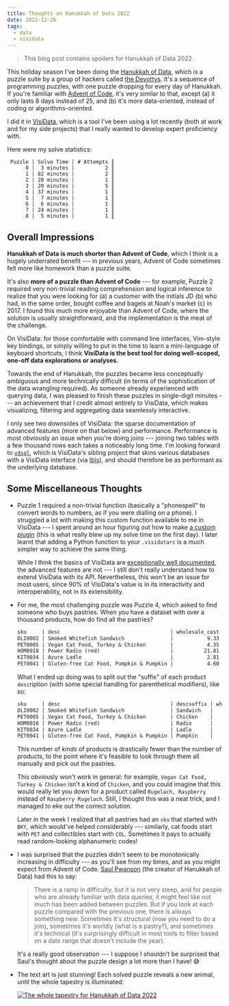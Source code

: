 ```yaml
---
title: Thoughts on Hanukkah of Data 2022
date: 2022-12-26
tags:
  - data
  - visidata
---
```


> This blog post contains spoilers for Hanukkah of Data 2022.

This holiday season I've been doing the [Hanukkah of
Data](https://hanukkah.bluebird.sh/), which is a puzzle suite by a group of
hackers called [the Devottys](https://bluebird.sh/). It's a sequence of
programming puzzles, with one puzzle dropping for every day of Hanukkah. If
you're familiar with [Advent of Code](https://adventofcode.com/), it's very
similar to that, except (a) it only lasts 8 days instead of 25, and (b) it's
more data-oriented, instead of coding or algorithms-oriented.

I did it in [VisiData](https://www.visidata.org/), which is a tool I've been
using a lot recently (both at work and for my side projects) that I really
wanted to develop expert proficiency with.

Here were my solve statistics:

```text
 Puzzle | Solve Time | # Attempts ║
      0 |  3 minutes |          2 ║
      1 | 82 minutes |          2 ║
      2 | 20 minutes |          1 ║
      3 | 20 minutes |          5 ║
      4 | 37 minutes |          1 ║
      5 |  7 minutes |          1 ║
      6 |  6 minutes |          1 ║
      7 | 24 minutes |          1 ║
      8 |  5 minutes |          1 ║
```

## Overall Impressions

**Hanukkah of Data is much shorter than Advent of Code**, which I think is a
hugely underrated benefit --- in previous years, Advent of Code sometimes felt
more like homework than a puzzle suite.

It's also **more of a puzzle than Advent of Code** --- for example, Puzzle 2
required very non-trivial reading comprehension and logical inference to
realize that you were looking for (a) a customer with the initials JD (b) who
had, in the same order, bought coffee and bagels at Noah's market (c) in 2017.
I found this much more enjoyable than Advent of Code, where the solution is
usually straightforward, and the implementation is the meat of the challenge.

On VisiData: for those comfortable with command line interfaces, Vim-style key
bindings, or simply willing to put in the time to learn a mini-language of
keyboard shortcuts, I think **VisiData is the best tool for doing well-scoped,
one-off data explorations or analyses.**

Towards the end of Hanukkah, the puzzles became less conceptually ambiguous and
more technically difficult (in terms of the sophistication of the data
wrangling required). As someone already experienced with querying data, I was
pleased to finish these puzzles in single-digit minutes --- an achievement that
I credit almost entirely to VisiData, which makes visualizing, filtering and
aggregating data seamlessly interactive.

I only see two downsides of VisiData: the sparse documentation of advanced
features (more on that below) and performance. Performance is most obviously an
issue when you're doing joins --- joining two tables with a few thousand rows
each takes a noticeably long time. I'm looking forward to
[`vdsql`](https://github.com/visidata/vdsql), which is VisiData's sibling
project that skins various databases with a VisiData interface (via
[Ibis](https://ibis-project.org/)), and should therefore be as performant as
the underlying database.

## Some Miscellaneous Thoughts

- Puzzle 1 required a non-trivial function (basically a "phonespell" to convert
  words to numbers, as if you were dialling on a phone). I struggled a lot with
  making this custom function available to me in VisiData --- I spent around an
  hour figuring out how to make [a custom
  plugin](https://www.visidata.org/docs/plugins/) (this is what really blew up
  my solve time on the first day). I later learnt that adding a Python function
  to your `.visidatarc` is a much simpler way to achieve the same thing.

  While I think the basics of VisiData are [exceptionally well
  documented](https://jsvine.github.io/intro-to-visidata/), the advanced
  features are not --- I still don't really understand how to extend VisiData
  with its API. Nevertheless, this won't be an issue for most users, since 90%
  of VisiData's value is in its interactivity and interoperability, not in its
  extensibility.

- For me, the most challenging puzzle was Puzzle 4, which asked to find someone
  who buys pastries. When you have a dataset with over a thousand products, how
  do find all the pastries?

  ```txt
  sku     | desc                                    | wholesale_cost ║
  DLI0002 | Smoked Whitefish Sandwich               |           9.33 ║
  PET0005 | Vegan Cat Food, Turkey & Chicken        |           4.35 ║
  HOM0018 | Power Radio (red)                       |          21.81 ║
  KIT0034 | Azure Ladle                             |           2.81 ║
  PET0041 | Gluten-free Cat Food, Pumpkin & Pumpkin |           4.60 ║
  ```

  What I ended up doing was to split out the "suffix" of each product
  `desc`ription (with some special handling for parenthetical modifiers), like
  so:

  ```txt
  sku     | desc                                    | descsuffix | wholesale_cost ║
  DLI0002 | Smoked Whitefish Sandwich               | Sandwich   |           9.33 ║
  PET0005 | Vegan Cat Food, Turkey & Chicken        | Chicken    |           4.35 ║
  HOM0018 | Power Radio (red)                       | Radio      |          21.81 ║
  KIT0034 | Azure Ladle                             | Ladle      |           2.81 ║
  PET0041 | Gluten-free Cat Food, Pumpkin & Pumpkin | Pumpkin    |           4.60 ║
  ```

  This number of _kinds_ of products is drastically fewer than the number of
  products, to the point where it's feasible to look through them all manually
  and pick out the pastries.

  This obviously won't work in general: for example, `Vegan Cat Food, Turkey &
  Chicken` isn't a kind of `Chicken`, and you could imagine that this would
  really let you down for a product called `Rugelach, Raspberry` instead of
  `Raspberry Rugelach`. Still, I thought this was a neat trick, and I managed
  to eke out the correct solution.

  Later in the week I realized that all pastries had an `sku` that started with
  `BKY`, which would've helped considerably --- similarly, cat foods start with
  `PET` and collectibles start with `COL`. Sometimes it pays to actually read
  random-looking alphanumeric codes!

- I was surprised that the puzzles didn't seem to be monotonically increasing
  in difficulty --- as you'll see from my times, and as you might expect from
  Advent of Code. [Saul Pwanson](https://www.saul.pw/) (the creator of Hanukkah
  of Data) had this to say:

  > There is a ramp in difficulty, but it is not very steep, and for people who
  > are already familiar with data queries, it might feel like not much has
  > been added between puzzles. But if you look at each puzzle compared with
  > the previous one, there is always something new. Sometimes it's structural
  > (now you need to do a join), sometimes it's worldly (what is a pastry?),
  > and sometimes it's technical (it's surprisingly difficult in most tools to
  > filter based on a date range that doesn't include the year).

  It's a really good observation --- I suppose I shouldn't be surprised that
  Saul's thought about the puzzle design a lot more than I have! 😅

- The text art is just stunning! Each solved puzzle reveals a new animal, until
  the whole tapestry is illuminated:

  [![The whole tapestry for Hanukkah of Data
  2022](/assets/images/hanukkah-of-data.png)](/assets/images/hanukkah-of-data.png)
